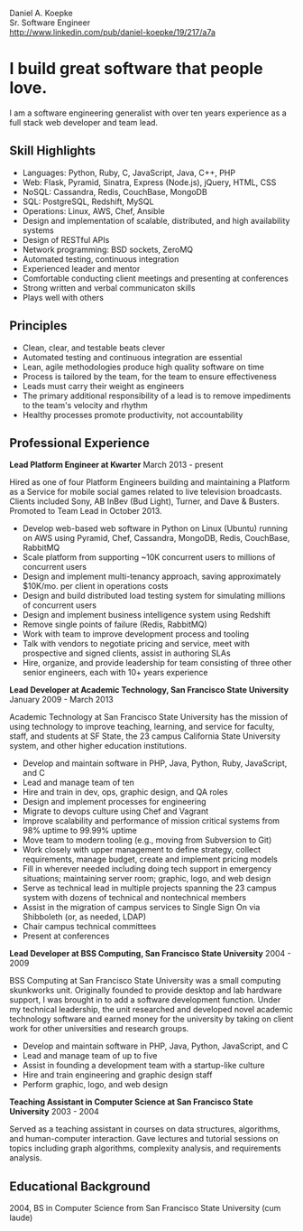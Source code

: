 Daniel A. Koepke<br>
Sr. Software Engineer<br>
http://www.linkedin.com/pub/daniel-koepke/19/217/a7a

# I build great software that people love.

I am a software engineering generalist with over ten years experience as a full stack web developer and team lead.

## Skill Highlights

* Languages: Python, Ruby, C, JavaScript, Java, C++, PHP
* Web: Flask, Pyramid, Sinatra, Express (Node.js), jQuery, HTML, CSS
* NoSQL: Cassandra, Redis, CouchBase, MongoDB
* SQL: PostgreSQL, Redshift, MySQL
* Operations: Linux, AWS, Chef, Ansible
* Design and implementation of scalable, distributed, and high availability systems
* Design of RESTful APIs
* Network programming: BSD sockets, ZeroMQ
* Automated testing, continuous integration
* Experienced leader and mentor
* Comfortable conducting client meetings and presenting at conferences
* Strong written and verbal communicaton skills
* Plays well with others

## Principles

* Clean, clear, and testable beats clever
* Automated testing and continuous integration are essential
* Lean, agile methodologies produce high quality software on time
* Process is tailored by the team, for the team to ensure effectiveness
* Leads must carry their weight as engineers
* The primary additional responsibility of a lead is to remove impediments to the team's velocity and rhythm
* Healthy processes promote productivity, not accountability

## Professional Experience

**Lead Platform Engineer at Kwarter**
March 2013 - present

Hired as one of four Platform Engineers building and maintaining a Platform as a Service for mobile social games related to live television broadcasts. Clients included Sony, AB InBev (Bud Light), Turner, and Dave & Busters. Promoted to Team Lead in October 2013.

* Develop web-based web software in Python on Linux (Ubuntu) running on AWS using Pyramid, Chef, Cassandra, MongoDB, Redis, CouchBase, RabbitMQ
* Scale platform from supporting ~10K concurrent users to millions of concurrent users
* Design and implement multi-tenancy approach, saving approximately $10K/mo. per client in operations costs
* Design and build distributed load testing system for simulating millions of concurrent users
* Design and implement business intelligence system using Redshift
* Remove single points of failure (Redis, RabbitMQ)
* Work with team to improve development process and tooling
* Talk with vendors to negotiate pricing and service, meet with prospective and signed clients, assist in authoring SLAs
* Hire, organize, and provide leadership for team consisting of three other senior engineers, each with 10+ years experience

**Lead Developer at Academic Technology, San Francisco State University**
January 2009 - March 2013

Academic Technology at San Francisco State University has the mission of using technology to improve teaching, learning, and service for faculty, staff, and students at SF State, the 23 campus California State University system, and other higher education institutions.

* Develop and maintain software in PHP, Java, Python, Ruby, JavaScript, and C
* Lead and manage team of ten
* Hire and train in dev, ops, graphic design, and QA roles
* Design and implement processes for engineering
* Migrate to devops culture using Chef and Vagrant
* Improve scalability and performance of mission critical systems from 98% uptime to 99.99% uptime
* Move team to modern tooling (e.g., moving from Subversion to Git)
* Work closely with upper management to define strategy, collect requirements, manage budget, create and implement pricing models
* Fill in wherever needed including doing tech support in emergency situations; maintaining server room; graphic, logo, and web design
* Serve as technical lead in multiple projects spanning the 23 campus system with dozens of technical and nontechnical members
* Assist in the migration of campus services to Single Sign On via Shibboleth (or, as needed, LDAP)
* Chair campus technical committees
* Present at conferences

**Lead Developer at BSS Computing, San Francisco State University**
2004 - 2009

BSS Computing at San Francisco State University was a small computing skunkworks unit. Originally founded to provide desktop and lab hardware support, I was brought in to add a software development function. Under my technical leadership, the unit researched and developed novel academic technology software and earned money for the university by taking on client work for other universities and research groups.

* Develop and maintain software in PHP, Java, Python, JavaScript, and C
* Lead and manage team of up to five
* Assist in founding a development team with a startup-like culture
* Hire and train engineering and graphic design staff
* Perform graphic, logo, and web design

**Teaching Assistant in Computer Science at San Francisco State University**
2003 - 2004

Served as a teaching assistant in courses on data structures, algorithms, and human-computer interaction. Gave lectures and tutorial sessions on topics including graph algorithms, complexity analysis, and requirements analysis.

## Educational Background

2004, BS in Computer Science from San Francisco State University (cum laude)
